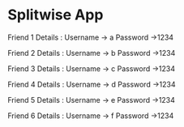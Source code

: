 #       Splitwise App
Friend 1 Details :
Username -> a
Password ->1234


Friend 2 Details :
Username -> b
Password ->1234


Friend 3 Details :
Username -> c
Password ->1234


Friend 4 Details :
Username -> d
Password ->1234


Friend 5 Details :
Username -> e
Password ->1234


Friend 6 Details :
Username -> f
Password ->1234


